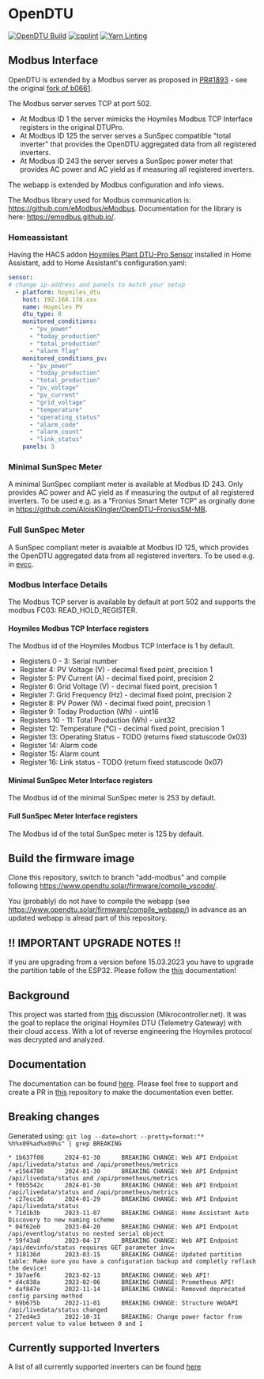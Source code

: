 # OpenDTU

[![OpenDTU Build](https://github.com/soylentOrange/OpenDTU/actions/workflows/build.yml/badge.svg)](https://github.com/soylentOrange/OpenDTU/actions/workflows/build.yml)
[![cpplint](https://github.com/soylentOrange/OpenDTU/actions/workflows/cpplint.yml/badge.svg)](https://github.com/soylentOrange/OpenDTU/actions/workflows/cpplint.yml)
[![Yarn Linting](https://github.com/soylentOrange/OpenDTU/actions/workflows/yarnlint.yml/badge.svg)](https://github.com/soylentOrange/OpenDTU/actions/workflows/yarnlint.yml)

## Modbus Interface

OpenDTU is extended by a Modbus server as proposed in [PR#1893](https://github.com/tbnobody/OpenDTU/pull/1893) - see the original [fork of b0661](https://github.com/b0661/OpenDTU/tree/pr_modbus).

The Modbus server serves TCP at port 502.

* At Modbus ID 1 the server mimicks the Hoymiles Modbus TCP Interface registers in the original DTUPro.
* At Modbus ID 125 the server serves a SunSpec compatible "total inverter" that
provides the OpenDTU aggregated data from all registered inverters.
* At Modbus ID 243 the server serves a SunSpec power meter that provides AC power and AC yield as if measuring all registered inverters.

The webapp is extended by Modbus configuration and info views.

The Modbus library used for Modbus communication is: https://github.com/eModbus/eModbus.
Documentation for the library is here: https://emodbus.github.io/.

### Homeassistant

Having the HACS addon [Hoymiles Plant DTU-Pro Sensor](https://github.com/ArekKubacki/Hoymiles-Plant-DTU-Pro) installed in Home Assistant, add to Home Assistant's configuration.yaml:

```yaml
sensor:
# change ip-address and panels to match your setup
  - platform: hoymiles_dtu
    host: 192.168.178.xxx
    name: Hoymiles PV
    dtu_type: 0
    monitored_conditions:
      - "pv_power"
      - "today_production"
      - "total_production"
      - "alarm_flag"
    monitored_conditions_pv:
      - "pv_power"
      - "today_production"
      - "total_production"
      - "pv_voltage"
      - "pv_current"
      - "grid_voltage"
      - "temperature"
      - "operating_status"
      - "alarm_code"
      - "alarm_count"
      - "link_status"
    panels: 3
```

### Minimal SunSpec Meter

A minimal SunSpec compliant meter is available at Modbus ID 243. Only provides AC power and AC yield as if measuring the output of all registered inverters.
To be used e.g. as a "Fronius Smart Meter TCP" as orginally done in https://github.com/AloisKlingler/OpenDTU-FroniusSM-MB.

### Full SunSpec Meter

A SunSpec compliant meter is avaialble at Modbus ID 125, which provides the OpenDTU aggregated data from all registered inverters.
To be used e.g. in [evcc](https://evcc.io/).

### Modbus Interface Details

The Modbus TCP server is available by default at port 502 and supports the modbus FC03: READ_HOLD_REGISTER.

#### Hoymiles Modbus TCP Interface registers

The Modbus id of the Hoymiles Modbus TCP Interface is 1 by default.

* Registers 0 - 3: Serial number
* Register 4: PV Voltage (V) - decimal fixed point, precision 1
* Register 5: PV Current (A) - decimal fixed point, precision 2
* Register 6: Grid Voltage (V) - decimal fixed point, precision 1
* Register 7: Grid Frequency (Hz) - decimal fixed point, precision 2
* Register 8: PV Power (W) - decimal fixed point, precision 1
* Register 9: Today Production (Wh) - uint16
* Registers 10 - 11: Total Production (Wh) - uint32
* Register 12: Temperature (°C) - decimal fixed point, precision 1
* Register 13: Operating Status - TODO (returns fixed statuscode 0x03)
* Register 14: Alarm code
* Register 15: Alarm count
* Register 16: Link status - TODO (return fixed statuscode 0x07)

#### Minimal SunSpec Meter Interface registers

The Modbus id of the minimal SunSpec meter is 253 by default.

#### Full SunSpec Meter Interface registers

The Modbus id of the total SunSpec meter is 125 by default.

## Build the firmware image

Clone this repository, switch to branch "add-modbus" and compile following https://www.opendtu.solar/firmware/compile_vscode/.

You (probably) do not have to compile the webapp (see https://www.opendtu.solar/firmware/compile_webapp/) in advance as an updated webapp is alread part of this repository.

## !! IMPORTANT UPGRADE NOTES !!

If you are upgrading from a version before 15.03.2023 you have to upgrade the partition table of the ESP32. Please follow the [this](docs/UpgradePartition.md) documentation!

## Background

This project was started from [this](https://www.mikrocontroller.net/topic/525778) discussion (Mikrocontroller.net).
It was the goal to replace the original Hoymiles DTU (Telemetry Gateway) with their cloud access. With a lot of reverse engineering the Hoymiles protocol was decrypted and analyzed.

## Documentation

The documentation can be found [here](https://tbnobody.github.io/OpenDTU-docs/).
Please feel free to support and create a PR in [this](https://github.com/tbnobody/OpenDTU-docs) repository to make the documentation even better.

## Breaking changes

Generated using: `git log --date=short --pretty=format:"* %h%x09%ad%x09%s" | grep BREAKING`

```code
* 1b637f08      2024-01-30      BREAKING CHANGE: Web API Endpoint /api/livedata/status and /api/prometheus/metrics
* e1564780      2024-01-30      BREAKING CHANGE: Web API Endpoint /api/livedata/status and /api/prometheus/metrics
* f0b5542c      2024-01-30      BREAKING CHANGE: Web API Endpoint /api/livedata/status and /api/prometheus/metrics
* c27ecc36      2024-01-29      BREAKING CHANGE: Web API Endpoint /api/livedata/status
* 71d1b3b       2023-11-07      BREAKING CHANGE: Home Assistant Auto Discovery to new naming scheme
* 04f62e0       2023-04-20      BREAKING CHANGE: Web API Endpoint /api/eventlog/status no nested serial object
* 59f43a8       2023-04-17      BREAKING CHANGE: Web API Endpoint /api/devinfo/status requires GET parameter inv=
* 318136d       2023-03-15      BREAKING CHANGE: Updated partition table: Make sure you have a configuration backup and completly reflash the device!
* 3b7aef6       2023-02-13      BREAKING CHANGE: Web API!
* d4c838a       2023-02-06      BREAKING CHANGE: Prometheus API!
* daf847e       2022-11-14      BREAKING CHANGE: Removed deprecated config parsing method
* 69b675b       2022-11-01      BREAKING CHANGE: Structure WebAPI /api/livedata/status changed
* 27ed4e3       2022-10-31      BREAKING: Change power factor from percent value to value between 0 and 1
```

## Currently supported Inverters

A list of all currently supported inverters can be found [here](https://www.opendtu.solar/hardware/inverter_overview/)

